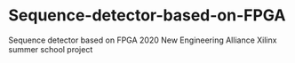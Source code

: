 # Sequence-detector-based-on-FPGA
Sequence detector based on FPGA
2020 New Engineering Alliance Xilinx summer school project
